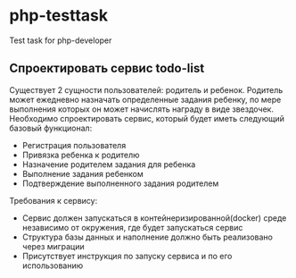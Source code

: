 # php-testtask
Test task for php-developer

## Спроектировать сервис todo-list

Существует 2 сущности пользователей: родитель и ребенок. Родитель может ежедневно назначать определенные задания ребенку, по мере выполнения которых он может начислять награду в виде звездочек. Необходимо спроектировать сервис, который будет иметь следующий базовый функционал:

  - Регистрация пользователя
  - Привязка ребенка к родителю
  - Назначение родителем задания для ребенка
  - Выполнение задания ребенком
  - Подтверждение выполненного задания родителем

Требования к сервису:
  - Сервис должен запускаться в контейнеризированной(docker) среде независимо от окружения, где будет запускаться сервис
  - Структура базы данных и наполнение должно быть реализовано через миграции
  - Присутствует инструкция по запуску сервиса и по его использованию
